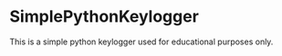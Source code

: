 SimplePythonKeylogger
=====================

This is a simple python keylogger used for educational purposes only.
